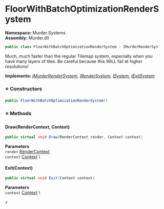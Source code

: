 # FloorWithBatchOptimizationRenderSystem

**Namespace:** Murder.Systems \
**Assembly:** Murder.dll

```csharp
public class FloorWithBatchOptimizationRenderSystem : IMurderRenderSystem, IRenderSystem, ISystem, IExitSystem
```

Much, much faster than the regular Tilemap system, especially when you have many layers of tiles.
            Be careful because this WILL fail at higher resolutions!

**Implements:** _[IMurderRenderSystem](../../Murder/Core/Graphics/IMurderRenderSystem.html), [IRenderSystem](../../Bang/Systems/IRenderSystem.html), [ISystem](../../Bang/Systems/ISystem.html), [IExitSystem](../../Bang/Systems/IExitSystem.html)_

### ⭐ Constructors
```csharp
public FloorWithBatchOptimizationRenderSystem()
```

### ⭐ Methods
#### Draw(RenderContext, Context)
```csharp
public virtual void Draw(RenderContext render, Context context)
```

**Parameters** \
`render` [RenderContext](../../Murder/Core/Graphics/RenderContext.html) \
`context` [Context](../../Bang/Contexts/Context.html) \

#### Exit(Context)
```csharp
public virtual void Exit(Context context)
```

**Parameters** \
`context` [Context](../../Bang/Contexts/Context.html) \



⚡